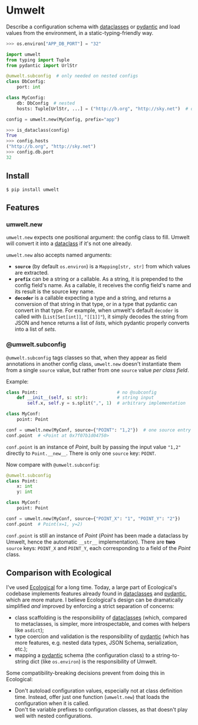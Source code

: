 # Umwelt

[dataclasses]: https://docs.python.org/3/library/dataclasses.html
[pydantic]: https://pydantic-docs.helpmanual.io/

Describe a configuration schema with [dataclasses][] or [pydantic][] and
load values from the environment, in a static-typing-friendly way.

```python
>>> os.environ["APP_DB_PORT"] = "32"
```

```python
import umwelt
from typing import Tuple
from pydantic import UrlStr

@umwelt.subconfig  # only needed on nested configs
class DbConfig:
    port: int

class MyConfig:
    db: DbConfig  # nested
    hosts: Tuple[UrlStr, ...] = ("http://b.org", "http://sky.net")  # default value

config = umwelt.new(MyConfig, prefix="app")
```

```python
>>> is_dataclass(config)
True
>>> config.hosts
("http://b.org", "http://sky.net")
>>> config.db.port
32
```

## Install

```shell script
$ pip install umwelt
```

## Features

### umwelt.new

`umwelt.new` expects one positional argument: the config class to fill.
Umwelt will convert it into a [dataclass][dataclasses] if it's not one already.

`umwelt.new` also accepts named arguments:
- **`source`** (by default `os.environ`) is a `Mapping[str, str]` from which
values are extracted.
- **`prefix`** can be a string or a callable. As a string, it is prepended to
the config field's name. As a callable, it receives the config field's name and
its result is the source key name.
- **`decoder`** is a callable expecting a type and a string, and returns a
conversion of that string in that type, or in a type that pydantic can convert
in that type.
For example, when umwelt's default `decoder` is called with (`List[Set[int]]`,
`"[[1]]"`), it simply decodes the string from JSON and hence returns a list of
_lists_, which pydantic properly converts into a list of _sets_. 

### @umwelt.subconfig

`@umwelt.subconfig` tags classes so that, when they appear as field annotations
in another config class, `umwelt.new` doesn't instantiate them from a single
`source` value, but rather from one `source` value _per class field_.

Example:

```python
class Point:                              # no @subconfig
    def __init__(self, s: str):           # string input
        self.x, self.y = s.split(",", 1)  # arbitrary implementation

class MyConf:
    point: Point

conf = umwelt.new(MyConf, source={"POINT": "1,2"})  # one source entry
conf.point  # <Point at 0x7f07b1d04750>
```

`conf.point` is an instance of _Point_, built by passing the input value `"1,2"`
directly to `Point.__new__`.
There is only one `source` key: `POINT`.

Now compare with `@umwelt.subconfig`:

```python
@umwelt.subconfig
class Point:
    x: int
    y: int

class MyConf:
    point: Point

conf = umwelt.new(MyConf, source={"POINT_X": "1", "POINT_Y": "2"})
conf.point  # Point(x=1, y=2)
```

`conf.point` is still an instance of _Point_ (_Point_ has been made a
dataclass by Umwelt, hence the automatic `__str__` implementation).
There are **two** `source` keys: `POINT_X` and `POINT_Y`, each corresponding to
a field of the _Point_ class.

## Comparison with Ecological

I've used [Ecological][] for a long time.
Today, a large part of Ecological's codebase implements features already found
in [dataclasses][] and [pydantic][], which are more mature.
I believe Ecological's design can be dramatically simplified _and_ improved by
enforcing a strict separation of concerns:

- class scaffolding is the responsibility of [dataclasses][] (which, compared
  to metaclasses, is simpler, more introspectable, and comes with helpers like
  `asdict`);
- type coercion and validation is the responsibility of [pydantic][] (which has
  more features, e.g. nested data types, JSON Schema, serialization, etc.);
- mapping a [pydantic][] schema (the configuration class) to a string-to-string
  dict (like `os.environ`) is the responsibility of Umwelt.

Some compatibility-breaking decisions prevent from doing this in Ecological:

- Don't autoload configuration values, especially not at class definition time.
  Instead, offer just one function (`umwelt.new`) that loads the configuration
  when it is called.
- Don't tie variable prefixes to configuration classes, as that doesn't play
  well with nested configurations.

[ecological]: https://github.com/jmcs/ecological
[autoloading]: https://github.com/jmcs/ecological/issues/20
